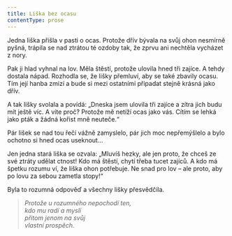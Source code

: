 ```yaml
---
title: Liška bez ocasu
contentType: prose
---
```


  

Jedna liška přišla v pasti o ocas. Protože dřív bývala na svůj ohon nesmírně pyšná, trápila se nad ztrátou té ozdoby tak, že zprvu ani nechtěla vycházet z nory.

Pak ji hlad vyhnal na lov. Měla štěstí, protože ulovila hned tři zajíce. A tehdy dostala nápad. Rozhodla se, že lišky přemluví, aby se také zbavily ocasu. Tím její hanba zmizí a bude si mezi ostatními připadat stejně krásná jako dřív.

A tak lišky svolala a povídá: „Dneska jsem ulovila tři zajíce a zítra jich budu mít ještě víc. A víte proč? Protože mě netíží ocas jako vás. Cítím se lehká jako pták a žádná kořist mně neuteče.“

Pár lišek se nad tou řečí vážně zamyslelo, pár jich moc nepřemýšlelo a bylo ochotno si hned ocas useknout…

Jen jedna stará liška se ozvala: „Mluvíš hezky, ale jen proto, že chceš ze své ztráty udělat ctnost! Kdo má štěstí, chytí třeba tucet zajíců. A kdo má špetku rozumu ví, že liška ohon potřebuje. Ne snad pro lov – ale proto, aby po lovu za sebou zametla stopy!“

Byla to rozumná odpověď a všechny lišky přesvědčila.

> _Protože u rozumného nepochodí ten,  
> kdo mu radí a myslí  
> přitom jenom na svůj  
> vlastní prospěch._
